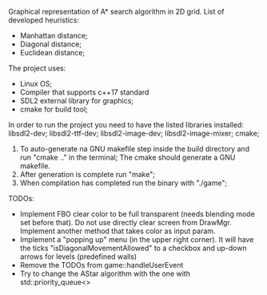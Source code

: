 Graphical representation of A* search algorithm in 2D grid.
List of developed heuristics: 
- Manhattan distance;
- Diagonal distance;
- Euclidean distance;

The project uses:

- Linux OS;
- Compiler that supports c++17 standard
- SDL2 external library for graphics;
- cmake for build tool;

In order to run the project you need to have the listed libraries installed:
libsdl2-dev;
libsdl2-ttf-dev;
libsdl2-image-dev;
libsdl2-image-mixer;
cmake;

1) To auto-generate na GNU makefile step inside the build directory and run "cmake .." in the terminal; The cmake should generate a GNU makefile.
2) After generation is complete run "make";
3) When compilation has completed run the binary with "./game";

TODOs:
- Implement FBO clear color to be full transparent (needs blending mode set before that). 
Do not use directly clear screen from DrawMgr. Implement another method that takes color as input param.
- Implement a "popping up" menu (in the upper right corner). It will have the ticks "isDiagonalMovementAllowed"
 to a checkbox and up-down arrows for levels (predefined walls)
 - Remove the TODOs from game::handleUserEvent
 - Try to change the AStar algorithm with the one with std::priority_queue<>